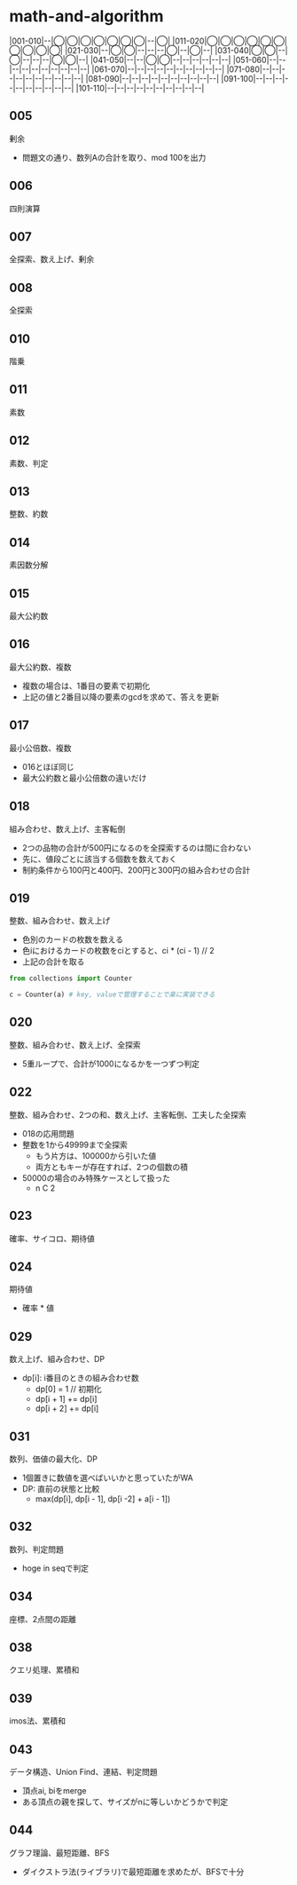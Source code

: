 # math-and-algorithm

|001-010|--|◯|◯|◯|◯|◯|◯|◯|--|◯|
|011-020|◯|◯|◯|◯|◯|◯|◯|◯|◯|◯|
|021-030|--|◯|◯|--|--|--|◯|--|◯|--|
|031-040|◯|◯|--|◯|--|--|--|◯|◯|--|
|041-050|--|--|◯|◯|--|--|--|--|--|--|
|051-060|--|--|--|--|--|--|--|--|--|--|
|061-070|--|--|--|--|--|--|--|--|--|--|
|071-080|--|--|--|--|--|--|--|--|--|--|
|081-090|--|--|--|--|--|--|--|--|--|--|
|091-100|--|--|--|--|--|--|--|--|--|--|
|101-110|--|--|--|--|--|--|--|--|--|--|

## 005

剰余

- 問題文の通り、数列Aの合計を取り、mod 100を出力

## 006

四則演算

## 007

全探索、数え上げ、剰余

## 008

全探索

## 010

階乗

## 011

素数

## 012

素数、判定

## 013

整数、約数

## 014

素因数分解

## 015

最大公約数

## 016

最大公約数、複数

- 複数の場合は、1番目の要素で初期化
- 上記の値と2番目以降の要素のgcdを求めて、答えを更新

## 017

最小公倍数、複数

- 016とほぼ同じ
- 最大公約数と最小公倍数の違いだけ

## 018

組み合わせ、数え上げ、主客転倒

- 2つの品物の合計が500円になるのを全探索するのは間に合わない
- 先に、値段ごとに該当する個数を数えておく
- 制約条件から100円と400円、200円と300円の組み合わせの合計

## 019

整数、組み合わせ、数え上げ

- 色別のカードの枚数を数える
- 色iにおけるカードの枚数をciとすると、ci * (ci - 1) // 2
- 上記の合計を取る

```python
from collections import Counter

c = Counter(a) # key, valueで管理することで楽に実装できる
```

## 020

整数、組み合わせ、数え上げ、全探索

- 5重ループで、合計が1000になるかを一つずつ判定

## 022

整数、組み合わせ、2つの和、数え上げ、主客転倒、工夫した全探索

- 018の応用問題
- 整数を1から49999まで全探索
  - もう片方は、100000から引いた値
  - 両方ともキーが存在すれば、2つの個数の積
- 50000の場合のみ特殊ケースとして扱った
  - n C 2

## 023

確率、サイコロ、期待値

## 024

期待値

- 確率 * 値

## 029

数え上げ、組み合わせ、DP

- dp[i]: i番目のときの組み合わせ数
  - dp[0] = 1 // 初期化
  - dp[i + 1] += dp[i]
  - dp[i + 2] += dp[i]

## 031

数列、価値の最大化、DP

- 1個置きに数値を選べばいいかと思っていたがWA
- DP: 直前の状態と比較
  - max(dp[i], dp[i - 1], dp[i -2] + a[i - 1])

## 032

数列、判定問題

- hoge in seqで判定


## 034

座標、2点間の距離

## 038

クエリ処理、累積和

## 039

imos法、累積和

## 043

データ構造、Union Find、連結、判定問題

- 頂点ai, biをmerge
- ある頂点の親を探して、サイズがnに等しいかどうかで判定

## 044

グラフ理論、最短距離、BFS

- ダイクストラ法(ライブラリ)で最短距離を求めたが、BFSで十分
